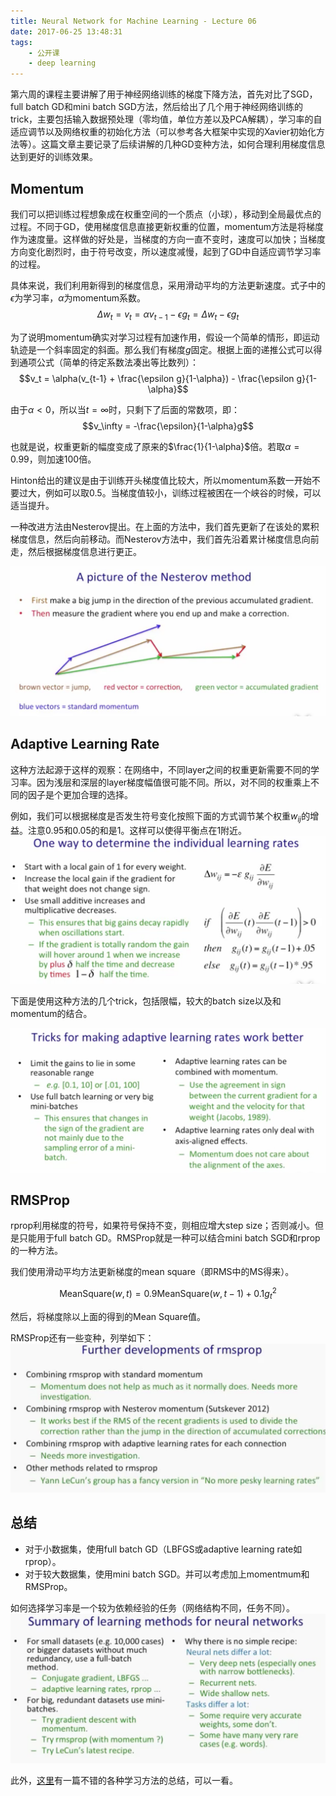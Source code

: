 ```yaml
---
title: Neural Network for Machine Learning - Lecture 06
date: 2017-06-25 13:48:31
tags:
    - 公开课
    - deep learning
---
```

第六周的课程主要讲解了用于神经网络训练的梯度下降方法，首先对比了SGD，full batch GD和mini batch SGD方法，然后给出了几个用于神经网络训练的trick，主要包括输入数据预处理（零均值，单位方差以及PCA解耦），学习率的自适应调节以及网络权重的初始化方法（可以参考各大框架中实现的Xavier初始化方法等）。这篇文章主要记录了后续讲解的几种GD变种方法，如何合理利用梯度信息达到更好的训练效果。

<!-- more -->

## Momentum
我们可以把训练过程想象成在权重空间的一个质点（小球），移动到全局最优点的过程。不同于GD，使用梯度信息直接更新权重的位置，momentum方法是将梯度作为速度量。这样做的好处是，当梯度的方向一直不变时，速度可以加快；当梯度方向变化剧烈时，由于符号改变，所以速度减慢，起到了GD中自适应调节学习率的过程。

具体来说，我们利用新得到的梯度信息，采用滑动平均的方法更新速度。式子中的$\epsilon$为学习率，$\alpha$为momentum系数。
$$\Delta w_t = v_t = \alpha v_{t-1} - \epsilon g_t = \Delta w_t - \epsilon g_t$$

为了说明momentum确实对学习过程有加速作用，假设一个简单的情形，即运动轨迹是一个斜率固定的斜面。那么我们有梯度$g$固定。根据上面的递推公式可以得到通项公式（简单的待定系数法凑出等比数列）：
$$v_t = \alpha(v_{t-1} + \frac{\epsilon g}{1-\alpha}) - \frac{\epsilon g}{1-\alpha}$$

由于$\alpha < 0$，所以当$t = \infty$时，只剩下了后面的常数项，即：
$$v_\infty = -\frac{\epsilon}{1-\alpha}g$$

也就是说，权重更新的幅度变成了原来的$\frac{1}{1-\alpha}$倍。若取$\alpha=0.99$，则加速$100$倍。

Hinton给出的建议是由于训练开头梯度值比较大，所以momentum系数一开始不要过大，例如可以取$0.5$。当梯度值较小，训练过程被困在一个峡谷的时候，可以适当提升。

一种改进方法由Nesterov提出。在上面的方法中，我们首先更新了在该处的累积梯度信息，然后向前移动。而Nesterov方法中，我们首先沿着累计梯度信息向前走，然后根据梯度信息进行更正。

![Nesterov方法](/img/hinton_06_nesterov_momentum.png)

## Adaptive Learning Rate
这种方法起源于这样的观察：在网络中，不同layer之间的权重更新需要不同的学习率。因为浅层和深层的layer梯度幅值很可能不同。所以，对不同的权重乘上不同的因子是个更加合理的选择。

例如，我们可以根据梯度是否发生符号变化按照下面的方式调节某个权重$w_{ij}$的增益。注意$0.95$和$0.05$的和是$1$。这样可以使得平衡点在$1$附近。
![Different learning rate gain](/img/hinton_06_learningrate.png)

下面是使用这种方法的几个trick，包括限幅，较大的batch size以及和momentum的结合。

![Tricks for adaptive lr](/img/hinton_06_tricks_for_adaptive_lr.png)

## RMSProp
rprop利用梯度的符号，如果符号保持不变，则相应增大step size；否则减小。但是只能用于full batch GD。RMSProp就是一种可以结合mini batch SGD和rprop的一种方法。

我们使用滑动平均方法更新梯度的mean square（即RMS中的MS得来）。

$$\text{MeanSquare}(w, t) = 0.9 \text{MeanSquare}(w, t-1) + 0.1g_t^2$$

然后，将梯度除以上面的得到的Mean Square值。

RMSProp还有一些变种，列举如下：
![Otehr RMSProp](/img/hinton_06_rmsprop_improvement.png)

## 总结
- 对于小数据集，使用full batch GD（LBFGS或adaptive learning rate如rprop）。
- 对于较大数据集，使用mini batch SGD。并可以考虑加上momentmum和RMSProp。

如何选择学习率是一个较为依赖经验的任务（网络结构不同，任务不同）。
![总结](/img/hinton_06_summary.png)

此外，[这里](https://arxiv.org/abs/1609.04747)有一篇不错的各种学习方法的总结，可以一看。

